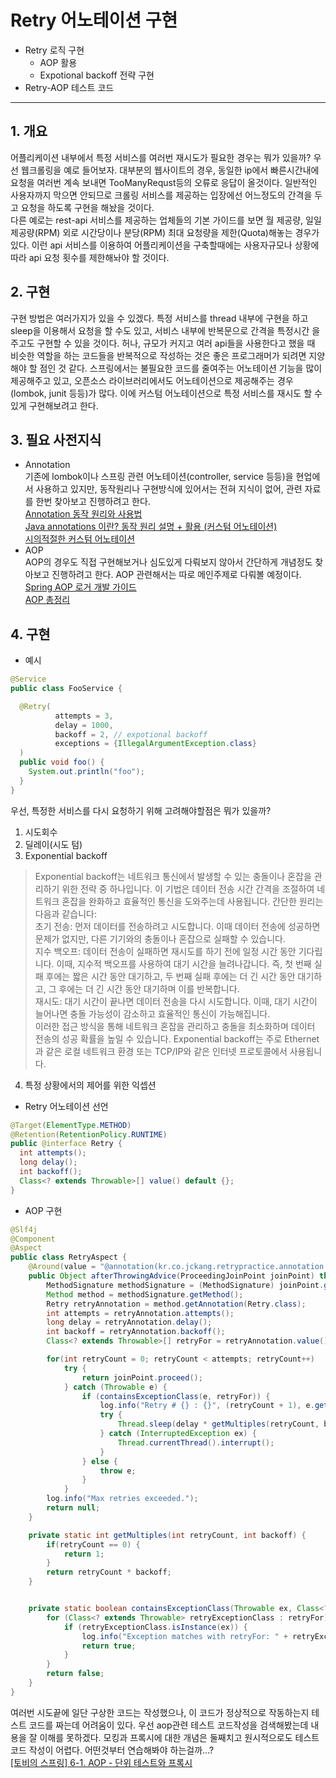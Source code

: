 # Retry 어노테이션 구현
- Retry 로직 구현
    - AOP 활용
    - Expotional backoff 전략 구현
- Retry-AOP 테스트 코드
---
## 1. 개요
어플리케이션 내부에서 특정 서비스를 여러번 재시도가 필요한 경우는 뭐가 있을까?
우선 웹크롤링을 예로 들어보자. 대부분의 웹사이트의 경우, 동일한 ip에서 빠른시간내에
요청을 여러번 계속 보내면 TooManyRequst등의 오류로 응답이 올것이다. 일반적인
사용자까지 막으면 안되므로 크롤링 서비스를 제공하는 입장에선 어느정도의 간격을 두고
요청을 하도록 구현을 해놨을 것이다.\
다른 예로는 rest-api 서비스를 제공하는 업체들의 기본 가이드를 보면 월 제공량,
일일 제공량(RPM) 외로 시간당이나 분당(RPM) 최대 요청량을 제한(Quota)해놓는
경우가 있다. 이런 api 서비스를 이용하여 어플리케이션을 구축할때에는 사용자규모나
상황에 따라 api 요청 횟수를 제한해놔야 할 것이다.

## 2. 구현
구현 방법은 여러가지가 있을 수 있겠다. 특정 서비스를 thread 내부에 구현을 하고
sleep을 이용해서 요청을 할 수도 있고, 서비스 내부에 반복문으로 간격을 특정시간
을 주고도 구현할 수 있을 것이다. 허나, 규모가 커지고 여러 api들을 사용한다고
했을 때 비슷한 역할을 하는 코드들을 반복적으로 작성하는 것은 좋은 프로그래머가
되려면 지양해야 할 점인 것 같다. 스프링에서는 불필요한 코드를 줄여주는 어노테이션
기능을 많이 제공해주고 있고, 오픈소스 라이브러리에서도 어노테이션으로 제공해주는
경우(lombok, junit 등등)가 많다. 이에 커스텀 어노테이션으로 특정 서비스를
재시도 할 수 있게 구현해보려고 한다.

## 3. 필요 사전지식
- Annotation\
기존에 lombok이나 스프링 관련 어노테이션(controller, service 등등)을
현업에서 사용하고 있지만, 동작원리나 구현방식에 있어서는 전혀 지식이 없어, 관련
자료를 한번 찾아보고 진행하려고 한다.\
[Annotation 동작 원리와 사용법](https://hirlawldo.tistory.com/43)\
[Java annotations 이란? 동작 원리 설명 + 활용 (커스텀 어노테이션)](https://velog.io/@anak_2/Java-annotations-%EC%9D%B4%EB%9E%80-%EC%84%A4%EB%AA%85-%ED%99%9C%EC%9A%A9)\
[시의적절한 커스텀 어노테이션](https://techblog.woowahan.com/2684/)
- AOP\
AOP의 경우도 직접 구현해보거나 심도있게 다뤄보지 않아서 간단하게 개념정도 찾아보고
진행하려고 한다. AOP 관련해서는 따로 메인주제로 다뤄볼 예정이다.\
[Spring AOP 로거 개발 가이드](https://hirlawldo.tistory.com/31)\
[AOP 총정리](https://velog.io/@backtony/Spring-AOP-%EC%B4%9D%EC%A0%95%EB%A6%AC)

## 4. 구현
- 예시

```java
@Service
public class FooService {

  @Retry(
          attempts = 3,
          delay = 1000,
          backoff = 2, // expotional backoff
          exceptions = {IllegalArgumentException.class}
  )
  public void foo() {
    System.out.println("foo");
  }
}
```

우선, 특정한 서비스를 다시 요청하기 위해 고려해야할점은 뭐가 있을까? 
1. 시도회수
2. 딜레이(시도 텀)
3. Exponential backoff
>Exponential backoff는 네트워크 통신에서 발생할 수 있는 충돌이나 혼잡을 관리하기 위한 전략 중 하나입니다. 이 기법은 데이터 전송 시간 간격을 조절하여 네트워크 혼잡을 완화하고 효율적인 통신을 도와주는데 사용됩니다.
>간단한 원리는 다음과 같습니다:\
>초기 전송: 먼저 데이터를 전송하려고 시도합니다. 이때 데이터 전송에 성공하면 문제가 없지만, 다른 기기와의 충돌이나 혼잡으로 실패할 수 있습니다.\
>지수 백오프: 데이터 전송이 실패하면 재시도를 하기 전에 일정 시간 동안 기다립니다. 이때, 지수적 백오프를 사용하여 대기 시간을 늘려나갑니다. 즉, 첫 번째 실패 후에는 짧은 시간 동안 대기하고, 두 번째 실패 후에는 더 긴 시간 동안 대기하고, 그 후에는 더 긴 시간 동안 대기하며 이를 반복합니다.\
>재시도: 대기 시간이 끝나면 데이터 전송을 다시 시도합니다. 이때, 대기 시간이 늘어나면 충돌 가능성이 감소하고 효율적인 통신이 가능해집니다.\
>이러한 접근 방식을 통해 네트워크 혼잡을 관리하고 충돌을 최소화하며 데이터 전송의 성공 확률을 높일 수 있습니다. Exponential backoff는 주로 Ethernet과 같은 로컬 네트워크 환경 또는 TCP/IP와 같은 인터넷 프로토콜에서 사용됩니다.
4. 특정 상황에서의 제어를 위한 익셉션

- Retry 어노테이션 선언
```java
@Target(ElementType.METHOD)
@Retention(RetentionPolicy.RUNTIME)
public @interface Retry {
  int attempts();
  long delay();
  int backoff();
  Class<? extends Throwable>[] value() default {};
}
```

- AOP 구현
```java
@Slf4j
@Component
@Aspect
public class RetryAspect {
    @Around(value = "@annotation(kr.co.jckang.retrypractice.annotation.Retry) && execution(* *(..))")
    public Object afterThrowingAdvice(ProceedingJoinPoint joinPoint) throws Throwable {
        MethodSignature methodSignature = (MethodSignature) joinPoint.getSignature();
        Method method = methodSignature.getMethod();
        Retry retryAnnotation = method.getAnnotation(Retry.class);
        int attempts = retryAnnotation.attempts();
        long delay = retryAnnotation.delay();
        int backoff = retryAnnotation.backoff();
        Class<? extends Throwable>[] retryFor = retryAnnotation.value();

        for(int retryCount = 0; retryCount < attempts; retryCount++)
            try {
                return joinPoint.proceed();
            } catch (Throwable e) {
                if (containsExceptionClass(e, retryFor)) {
                    log.info("Retry # {} : {}", (retryCount + 1), e.getMessage());
                    try {
                        Thread.sleep(delay * getMultiples(retryCount, backoff));
                    } catch (InterruptedException ex) {
                        Thread.currentThread().interrupt();
                    }
                } else {
                    throw e;
                }
            }
        log.info("Max retries exceeded.");
        return null;
    }

    private static int getMultiples(int retryCount, int backoff) {
        if(retryCount == 0) {
            return 1;
        }
        return retryCount * backoff;
    }


    private static boolean containsExceptionClass(Throwable ex, Class<? extends Throwable>[] retryFor) {
        for (Class<? extends Throwable> retryExceptionClass : retryFor) {
            if (retryExceptionClass.isInstance(ex)) {
                log.info("Exception matches with retryFor: " + retryExceptionClass);
                return true;
            }
        }
        return false;
    }
}
```

여러번 시도끝에 일단 구상한 코드는 작성했으나, 이 코드가 정상적으로 작동하는지
테스트 코드를 짜는데 어려움이 있다. 우선 aop관련 테스트 코드작성을 검색해봤는데
내용을 잘 이해를 못하겠다. 모킹과 프록시에 대한 개념은 둘째치고 원시적으로도
테스트 코드 작성이 어렵다. 어떤것부터 연습해봐야 하는걸까...?\
[[토비의 스프링] 6-1. AOP - 단위 테스트와 프록시](https://wwlee94.github.io/category/study/toby-spring/aop/unit-test-and-proxy/#3-%EB%8B%A4%EC%9D%B4%EB%82%B4%EB%AF%B9-%ED%94%84%EB%A1%9D%EC%8B%9C%EC%99%80-%ED%8C%A9%ED%86%A0%EB%A6%AC-%EB%B9%88)




